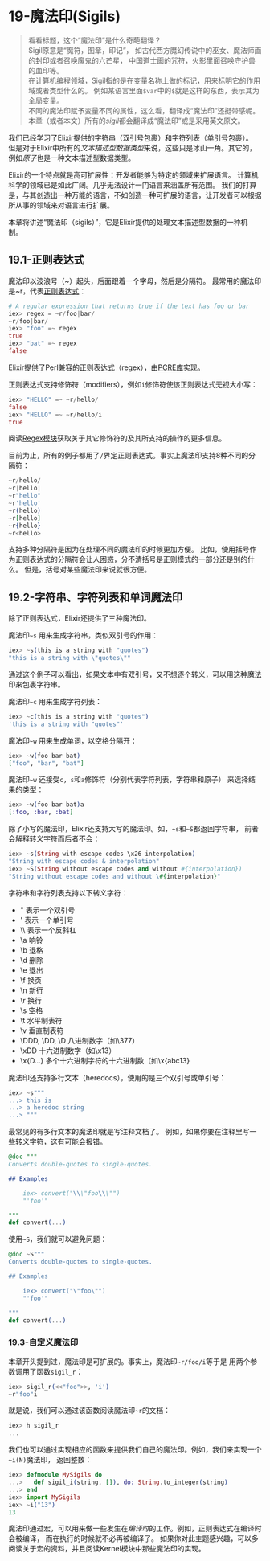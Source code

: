 19-魔法印(Sigils)
==========

>看看标题，这个“魔法印”是什么奇葩翻译？   
Sigil原意是“魔符，图章，印记”，
如古代西方魔幻传说中的巫女、魔法师画的封印或者召唤魔鬼的六芒星，
中国道士画的咒符，火影里面召唤守护兽的血印等。     
在计算机编程领域，Sigil指的是在变量名称上做的标记，用来标明它的作用域或者类型什么的。
例如某语言里面```$var```中的```$```就是这样的东西，表示其为全局变量。   
不同的魔法印赋予变量不同的属性，这么看，翻译成“魔法印”还挺带感呢。   
本章（或者本文）所有的*sigil*都会翻译成“魔法印”或是采用英文原文。

我们已经学习了Elixir提供的字符串（双引号包裹）和字符列表（单引号包裹）。
但是对于Elixir中所有的*文本描述型数据类型*来说，这些只是冰山一角。其它的，例如*原子*也是一种文本描述型数据类型。

Elixir的一个特点就是高可扩展性：开发者能够为特定的领域来扩展语言。
计算机科学的领域已是如此广阔。几乎无法设计一门语言来涵盖所有范围。
我们的打算是，与其创造出一种万能的语言，不如创造一种可扩展的语言，让开发者可以根据所从事的领域来对语言进行扩展。

本章将讲述“魔法印（sigils）”，它是Elixir提供的处理文本描述型数据的一种机制。

## 19.1-正则表达式
魔法印以波浪号（~）起头，后面跟着一个字母，然后是分隔符。
最常用的魔法印是~r，代表[正则表达式](https://en.wikipedia.org/wiki/Regular_Expressions)：
```elixir
# A regular expression that returns true if the text has foo or bar
iex> regex = ~r/foo|bar/
~r/foo|bar/
iex> "foo" =~ regex
true
iex> "bat" =~ regex
false
```

Elixir提供了Perl兼容的正则表达式（regex），由[PCRE库](http://www.pcre.org/)实现。

正则表达式支持修饰符（modifiers），例如```i```修饰符使该正则表达式无视大小写：
```elixir
iex> "HELLO" =~ ~r/hello/
false
iex> "HELLO" =~ ~r/hello/i
true
```

阅读[Regex模块](http://elixir-lang.org/docs/stable/elixir/Regex.html)获取关于其它修饰符的及其所支持的操作的更多信息。

目前为止，所有的例子都用了```/```界定正则表达式。事实上魔法印支持8种不同的分隔符：
```elixir
~r/hello/
~r|hello|
~r"hello"
~r'hello'
~r(hello)
~r[hello]
~r{hello}
~r<hello>
```

支持多种分隔符是因为在处理不同的魔法印的时候更加方便。
比如，使用括号作为正则表达式的分隔符会让人困惑，分不清括号是正则模式的一部分还是别的什么。
但是，括号对某些魔法印来说就很方便。

## 19.2-字符串、字符列表和单词魔法印
除了正则表达式，Elixir还提供了三种魔法印。

魔法印```~s``` 用来生成字符串，类似双引号的作用：
```elixir
iex> ~s(this is a string with "quotes")
"this is a string with \"quotes\""
```
通过这个例子可以看出，如果文本中有双引号，又不想逐个转义，可以用这种魔法印来包裹字符串。

魔法印```~c``` 用来生成字符列表：
```elixir
iex> ~c(this is a string with "quotes")
'this is a string with "quotes"'
```

魔法印```~w``` 用来生成单词，以空格分隔开：
```elixir
iex> ~w(foo bar bat)
["foo", "bar", "bat"]
```

魔法印```~w``` 还接受```c```，```s```和```a```修饰符（分别代表字符列表，字符串和原子）
来选择结果的类型：
```elixir
iex> ~w(foo bar bat)a
[:foo, :bar, :bat]
```

除了小写的魔法印，Elixir还支持大写的魔法印。如，```~s```和```~S```都返回字符串，
前者会解释转义字符而后者不会：
```elixir
iex> ~s(String with escape codes \x26 interpolation)
"String with escape codes & interpolation"
iex> ~S(String without escape codes and without #{interpolation})
"String without escape codes and without \#{interpolation}"
```

字符串和字符列表支持以下转义字符：
  - \" 表示一个双引号
  - \' 表示一个单引号
  - \\\ 表示一个反斜杠
  - \a 响铃
  - \b 退格
  - \d 删除
  - \e 退出
  - \f 换页
  - \n 新行
  - \r 换行
  - \s 空格
  - \t 水平制表符
  - \v 垂直制表符
  - \DDD, \DD, \D 八进制数字（如\377）
  - \xDD 十六进制数字（如\x13）
  - \x{D...} 多个十六进制字符的十六进制数（如\x{abc13}


魔法印还支持多行文本（heredocs），使用的是三个双引号或单引号：
```elixir
iex> ~s"""
...> this is
...> a heredoc string
...> """
```

最常见的有多行文本的魔法印就是写注释文档了。
例如，如果你要在注释里写一些转义字符，这有可能会报错。
```elixir
@doc """
Converts double-quotes to single-quotes.

## Examples

    iex> convert("\\\"foo\\\"")
    "'foo'"

"""
def convert(...)
```

使用```~S```，我们就可以避免问题：
```elixir
@doc ~S"""
Converts double-quotes to single-quotes.

## Examples

    iex> convert("\"foo\"")
    "'foo'"

"""
def convert(...)
```

### 19.3-自定义魔法印
本章开头提到过，魔法印是可扩展的。事实上，魔法印```~r/foo/i```等于是
用两个参数调用了函数```sigil_r```：
```elixir
iex> sigil_r(<<"foo">>, 'i')
~r"foo"i
```
就是说，我们可以通过该函数阅读魔法印```~r```的文档：
```elixir
iex> h sigil_r
...
```

我们也可以通过实现相应的函数来提供我们自己的魔法印。例如，我们来实现一个```~i(N)```魔法印，
返回整数：
```elixir
iex> defmodule MySigils do
...>   def sigil_i(string, []), do: String.to_integer(string)
...> end
iex> import MySigils
iex> ~i("13")
13
```   

魔法印通过宏，可以用来做一些发生在*编译时*的工作。例如，正则表达式在编译时会被编译，
而在执行的时候就不必再被编译了。
如果你对此主题感兴趣，可以多阅读关于宏的资料，并且阅读Kernel模块中那些魔法印的实现。
